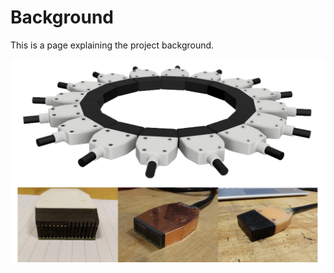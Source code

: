 # Background

This is a page explaining the project background.

![ring_array_mockup](img/ring_array_mockup.png)
